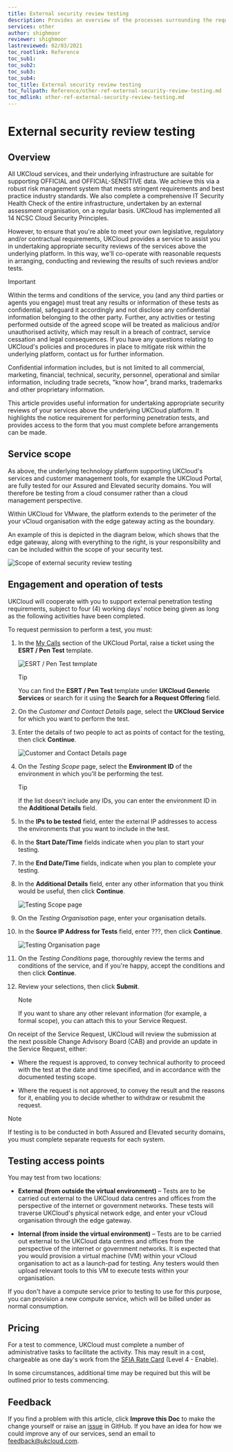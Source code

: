 ```yaml
---
title: External security review testing
description: Provides an overview of the processes surrounding the request of External Security Review Testing or Penetration Testing
services: other
author: shighmoor
reviewer: shighmoor
lastreviewed: 02/03/2021
toc_rootlink: Reference
toc_sub1: 
toc_sub2:
toc_sub3:
toc_sub4:
toc_title: External security review testing
toc_fullpath: Reference/other-ref-external-security-review-testing.md
toc_mdlink: other-ref-external-security-review-testing.md
---
```


# External security review testing

## Overview

All UKCloud services, and their underlying infrastructure are suitable for supporting OFFICIAL and OFFICIAL-SENSITIVE data. We achieve this via a robust risk management system that meets stringent requirements and best practice industry standards. We also complete a comprehensive IT Security Health Check of the entire infrastructure, undertaken by an external assessment organisation, on a regular basis. UKCloud has implemented all 14 NCSC Cloud Security Principles.

However, to ensure that you're able to meet your own legislative, regulatory and/or contractual requirements, UKCloud provides a service to assist you in undertaking appropriate security reviews of the services above the underlying platform. In this way, we'll co-operate with reasonable requests in arranging, conducting and reviewing the results of such reviews and/or tests.

> [!IMPORTANT]
> Within the terms and conditions of the service, you (and any third parties or agents you engage) must treat any results or information of these tests as confidential, safeguard it accordingly and not disclose any confidential information belonging to the other party. Further, any activities or testing performed outside of the agreed scope will be treated as malicious and/or unauthorised activity, which may result in a breach of contract, service cessation and legal consequences. If you have any questions relating to UKCloud's policies and procedures in place to mitigate risk within the underlying platform, contact us for further information.
>
> Confidential information includes, but is not limited to all commercial, marketing, financial, technical, security, personnel, operational and similar information, including trade secrets, "know how", brand marks, trademarks and other proprietary information.

This article provides useful information for undertaking appropriate security reviews of your services above the underlying UKCloud platform. It highlights the notice requirement for performing penetration tests, and provides access to the form that you must complete before arrangements can be made.

## Service scope

As above, the underlying technology platform supporting UKCloud's services and customer management tools, for example the UKCloud Portal, are fully tested for our Assured and Elevated security domains. You will therefore be testing from a cloud consumer rather than a cloud management perspective.

Within UKCloud for VMware, the platform extends to the perimeter of the your vCloud organisation with the edge gateway acting as the boundary.

An example of this is depicted in the diagram below, which shows that the edge gateway, along with everything to the right, is your responsibility and can be included within the scope of your security test.

![Scope of external security review testing](images/other-esrt-scope.png)

## Engagement and operation of tests

UKCloud will cooperate with you to support external penetration testing requirements, subject to four (4) working days' notice being given as long as the following activities have been completed.

To request permission to perform a test, you must:

1. In the [My Calls](https://portal.skyscapecloud.com/support/ivanti) section of the UKCloud Portal, raise a ticket using the **ESRT / Pen Test** template.

   ![ESRT / Pen Test template](images/other-esrt-sr-template.png)

   > [!TIP]
   > You can find the **ESRT / Pen Test** template under **UKCloud Generic Services** or search for it using the **Search for a Request Offering** field.

2. On the *Customer and Contact Details* page, select the **UKCloud Service** for which you want to perform the test.

3. Enter the details of two people to act as points of contact for the testing, then click **Continue**.

   ![Customer and Contact Details page](images/other-esrt-sr-contact.png)

4. On the *Testing Scope* page, select the **Environment ID** of the environment in which you'll be performing the test.

   > [!TIP]
   > If the list doesn't include any IDs, you can enter the environment ID in the **Additional Details** field.

5. In the **IPs to be tested** field, enter the external IP addresses to access the environments that you want to include in the test.

6. In the **Start Date/Time** fields indicate when you plan to start your testing.

7. In the **End Date/Time** fields, indicate when you plan to complete your testing.

8. In the **Additional Details** field, enter any other information that you think would be useful, then click **Continue**.

   ![Testing Scope page](images/other-esrt-sr-scope.png)

9. On the *Testing Organisation* page, enter your organisation details.

10. In the **Source IP Address for Tests** field, enter ???, then click **Continue**.

    ![Testing Organisation page](images/other-esrt-sr-org.png)

11. On the *Testing Conditions* page, thoroughly review the terms and conditions of the service, and if you're happy, accept the conditions and then click **Continue**.

12. Review your selections, then click **Submit**.

    > [!NOTE]
    > If you want to share any other relevant information (for example, a formal scope), you can attach this to your Service Request.

On receipt of the Service Request, UKCloud will review the submission at the next possible Change Advisory Board (CAB) and provide an update in the Service Request, either:

- Where the request is approved, to convey technical authority to proceed with the test at the date and time specified, and in accordance with the documented testing scope.

- Where the request is not approved, to convey the result and the reasons for it, enabling you to decide whether to withdraw or resubmit the request.

> [!NOTE]
> If testing is to be conducted in both Assured and Elevated security domains, you must complete separate requests for each system.

## Testing access points

You may test from two locations:

- **External (from outside the virtual environment)** – Tests are to be carried out external to the UKCloud data centres and offices from the perspective of the internet or government networks. These tests will traverse UKCloud's physical network edge, and enter your vCloud organisation through the edge gateway.

- **Internal (from inside the virtual environment)** – Tests are to be carried out external to the UKCloud data centres and offices from the perspective of the internet or government networks. It is expected that you would provision a virtual machine (VM) within your vCloud organisation to act as a launch-pad for testing. Any testers would then upload relevant tools to this VM to execute tests within your organisation.

If you don't have a compute service prior to testing to use for this purpose, you can provision a new compute service, which will be billed under as normal consumption.

## Pricing

For a test to commence, UKCloud must complete a number of administrative tasks to facilitate the activity. This may result in a cost, chargeable as one day's work from the [SFIA Rate Card](http://www.ukcloud.com/sfia) (Level 4 - Enable).

In some circumstances, additional time may be required but this will be outlined prior to tests commencing.

## Feedback

If you find a problem with this article, click **Improve this Doc** to make the change yourself or raise an [issue](https://github.com/UKCloud/documentation/issues) in GitHub. If you have an idea for how we could improve any of our services, send an email to <feedback@ukcloud.com>.